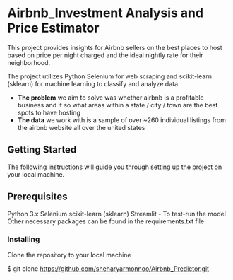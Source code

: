 # Airbnb_Investment Analysis and Price Estimator 
This project provides insights for Airbnb sellers on the best places to host based on price per night charged and the ideal nightly rate for their neighborhood. 

The project utilizes Python Selenium for web scraping and scikit-learn (sklearn) for machine learning to classify and analyze data. 

- **The problem** we aim to solve was whether airbnb is a profitable business and if so what areas within a state / city / town are the best spots to have hosting
- **The data** we work with is a sample of over ~260 individual listings from the airbnb website all over the united states

## Getting Started
The following instructions will guide you through setting up the project on your local machine.

## Prerequisites
Python 3.x
Selenium
scikit-learn (sklearn) 
Streamlit - To test-run the model
Other necessary packages can be found in the requirements.txt file

### Installing
Clone the repository to your local machine

$ git clone https://github.com/sheharyarmonnoo/Airbnb_Predictor.git

